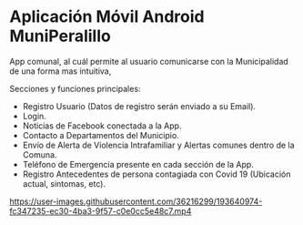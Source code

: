 # Aplicación Móvil Android MuniPeralillo

App comunal, al cuál permite al usuario comunicarse con la Municipalidad de una forma mas intuitiva,

Secciones y funciones principales:

- Registro Usuario (Datos de registro serán enviado a su Email).
- Login.
- Noticias de Facebook conectada a la App.
- Contacto a Departamentos del Municipio.
- Envío de Alerta de Violencia Intrafamiliar y Alertas comunes dentro de la Comuna.
- Teléfono de Emergencia presente en cada sección de la App.
- Registro Antecedentes de persona contagiada con Covid 19 (Ubicación actual, sintomas, etc).

https://user-images.githubusercontent.com/36216299/193640974-fc347235-ec30-4ba3-9f57-c0e0cc5e48c7.mp4

